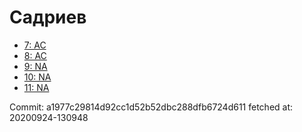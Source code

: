 # Садриев
- [7: AC](7.md)
- [8: AC](8.md)
- [9: NA](9.md)
- [10: NA](10.md)
- [11: NA](11.md)

Commit: a1977c29814d92cc1d52b52dbc288dfb6724d611
 fetched at: 20200924-130948
